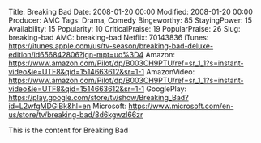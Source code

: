 Title: Breaking Bad
Date: 2008-01-20 00:00
Modified: 2008-01-20 00:00
Producer: AMC
Tags: Drama, Comedy
Bingeworthy: 85
StayingPower: 15
Availability: 15
Popularity: 10
CriticalPraise: 19
PopularPraise: 26
Slug: breaking-bad
AMC: breaking-bad
Netflix: 70143836
iTunes: https://itunes.apple.com/us/tv-season/breaking-bad-deluxe-edition/id656842806?ign-mpt=uo%3D4
Amazon: https://www.amazon.com/Pilot/dp/B003CH9PTU/ref=sr_1_1?s=instant-video&ie=UTF8&qid=1514663612&sr=1-1
AmazonVideo: https://www.amazon.com/Pilot/dp/B003CH9PTU/ref=sr_1_1?s=instant-video&ie=UTF8&qid=1514663612&sr=1-1
GooglePlay: https://play.google.com/store/tv/show/Breaking_Bad?id=L2wfgMDGiBk&hl=en
Microsoft: https://www.microsoft.com/en-us/store/tv/breaking-bad/8d6kgwzl66zr

This is the content for Breaking Bad
